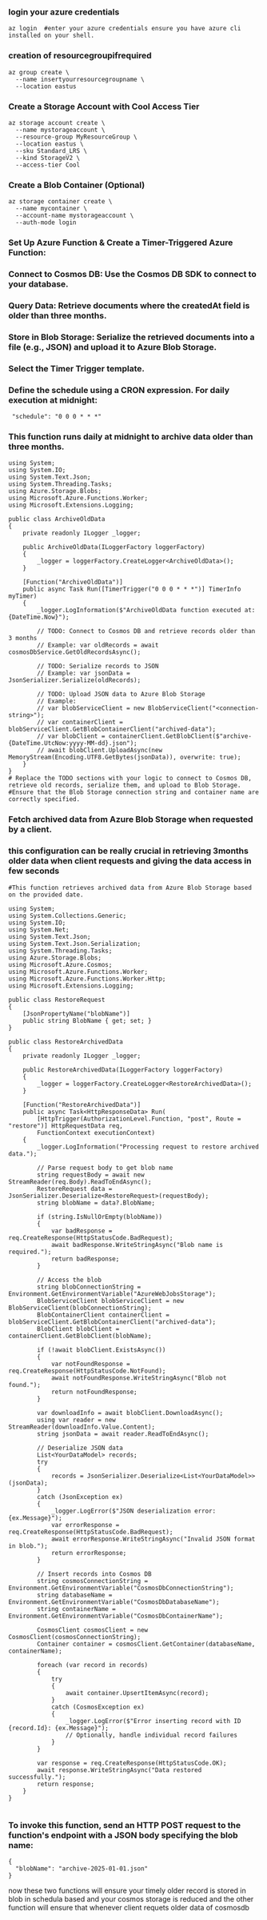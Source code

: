 ### login your azure credentials
```
az login  #enter your azure credentials ensure you have azure cli installed on your shell.
```
### creation of resourcegroupifrequired
```
az group create \
  --name insertyourresourcegroupname \
  --location eastus
```
### Create a Storage Account with Cool Access Tier
```
az storage account create \
  --name mystorageaccount \
  --resource-group MyResourceGroup \
  --location eastus \
  --sku Standard_LRS \
  --kind StorageV2 \
  --access-tier Cool
```
### Create a Blob Container (Optional)
```
az storage container create \
  --name mycontainer \
  --account-name mystorageaccount \
  --auth-mode login
```






### Set Up Azure Function & Create a Timer-Triggered Azure Function:
### Connect to Cosmos DB: Use the Cosmos DB SDK to connect to your database.​

### Query Data: Retrieve documents where the createdAt field is older than three months.​

### Store in Blob Storage: Serialize the retrieved documents into a file (e.g., JSON) and upload it to Azure Blob Storage.

### Select the Timer Trigger template.​
### Define the schedule using a CRON expression. For daily execution at midnight:
```
 "schedule": "0 0 0 * * *"
```
###  This function runs daily at midnight to archive data older than three months.
```
using System;
using System.IO;
using System.Text.Json;
using System.Threading.Tasks;
using Azure.Storage.Blobs;
using Microsoft.Azure.Functions.Worker;
using Microsoft.Extensions.Logging;

public class ArchiveOldData
{
    private readonly ILogger _logger;

    public ArchiveOldData(ILoggerFactory loggerFactory)
    {
        _logger = loggerFactory.CreateLogger<ArchiveOldData>();
    }

    [Function("ArchiveOldData")]
    public async Task Run([TimerTrigger("0 0 0 * * *")] TimerInfo myTimer)
    {
        _logger.LogInformation($"ArchiveOldData function executed at: {DateTime.Now}");

        // TODO: Connect to Cosmos DB and retrieve records older than 3 months
        // Example: var oldRecords = await cosmosDbService.GetOldRecordsAsync();

        // TODO: Serialize records to JSON
        // Example: var jsonData = JsonSerializer.Serialize(oldRecords);

        // TODO: Upload JSON data to Azure Blob Storage
        // Example:
        // var blobServiceClient = new BlobServiceClient("<connection-string>");
        // var containerClient = blobServiceClient.GetBlobContainerClient("archived-data");
        // var blobClient = containerClient.GetBlobClient($"archive-{DateTime.UtcNow:yyyy-MM-dd}.json");
        // await blobClient.UploadAsync(new MemoryStream(Encoding.UTF8.GetBytes(jsonData)), overwrite: true);
    }
}
# Replace the TODO sections with your logic to connect to Cosmos DB, retrieve old records, serialize them, and upload to Blob Storage.​
#Ensure that the Blob Storage connection string and container name are correctly specified.

```
### Fetch archived data from Azure Blob Storage when requested by a client. 
### this configuration can be really crucial in retrieving 3months older data when client requests and giving the data access in few seconds
```
#This function retrieves archived data from Azure Blob Storage based on the provided date.

using System;
using System.Collections.Generic;
using System.IO;
using System.Net;
using System.Text.Json;
using System.Text.Json.Serialization;
using System.Threading.Tasks;
using Azure.Storage.Blobs;
using Microsoft.Azure.Cosmos;
using Microsoft.Azure.Functions.Worker;
using Microsoft.Azure.Functions.Worker.Http;
using Microsoft.Extensions.Logging;

public class RestoreRequest
{
    [JsonPropertyName("blobName")]
    public string BlobName { get; set; }
}

public class RestoreArchivedData
{
    private readonly ILogger _logger;

    public RestoreArchivedData(ILoggerFactory loggerFactory)
    {
        _logger = loggerFactory.CreateLogger<RestoreArchivedData>();
    }

    [Function("RestoreArchivedData")]
    public async Task<HttpResponseData> Run(
        [HttpTrigger(AuthorizationLevel.Function, "post", Route = "restore")] HttpRequestData req,
        FunctionContext executionContext)
    {
        _logger.LogInformation("Processing request to restore archived data.");

        // Parse request body to get blob name
        string requestBody = await new StreamReader(req.Body).ReadToEndAsync();
        RestoreRequest data = JsonSerializer.Deserialize<RestoreRequest>(requestBody);
        string blobName = data?.BlobName;

        if (string.IsNullOrEmpty(blobName))
        {
            var badResponse = req.CreateResponse(HttpStatusCode.BadRequest);
            await badResponse.WriteStringAsync("Blob name is required.");
            return badResponse;
        }

        // Access the blob
        string blobConnectionString = Environment.GetEnvironmentVariable("AzureWebJobsStorage");
        BlobServiceClient blobServiceClient = new BlobServiceClient(blobConnectionString);
        BlobContainerClient containerClient = blobServiceClient.GetBlobContainerClient("archived-data");
        BlobClient blobClient = containerClient.GetBlobClient(blobName);

        if (!await blobClient.ExistsAsync())
        {
            var notFoundResponse = req.CreateResponse(HttpStatusCode.NotFound);
            await notFoundResponse.WriteStringAsync("Blob not found.");
            return notFoundResponse;
        }

        var downloadInfo = await blobClient.DownloadAsync();
        using var reader = new StreamReader(downloadInfo.Value.Content);
        string jsonData = await reader.ReadToEndAsync();

        // Deserialize JSON data
        List<YourDataModel> records;
        try
        {
            records = JsonSerializer.Deserialize<List<YourDataModel>>(jsonData);
        }
        catch (JsonException ex)
        {
            _logger.LogError($"JSON deserialization error: {ex.Message}");
            var errorResponse = req.CreateResponse(HttpStatusCode.BadRequest);
            await errorResponse.WriteStringAsync("Invalid JSON format in blob.");
            return errorResponse;
        }

        // Insert records into Cosmos DB
        string cosmosConnectionString = Environment.GetEnvironmentVariable("CosmosDbConnectionString");
        string databaseName = Environment.GetEnvironmentVariable("CosmosDbDatabaseName");
        string containerName = Environment.GetEnvironmentVariable("CosmosDbContainerName");

        CosmosClient cosmosClient = new CosmosClient(cosmosConnectionString);
        Container container = cosmosClient.GetContainer(databaseName, containerName);

        foreach (var record in records)
        {
            try
            {
                await container.UpsertItemAsync(record);
            }
            catch (CosmosException ex)
            {
                _logger.LogError($"Error inserting record with ID {record.Id}: {ex.Message}");
                // Optionally, handle individual record failures
            }
        }

        var response = req.CreateResponse(HttpStatusCode.OK);
        await response.WriteStringAsync("Data restored successfully.");
        return response;
    }
}


```
### To invoke this function, send an HTTP POST request to the function's endpoint with a JSON body specifying the blob name:
```
{
  "blobName": "archive-2025-01-01.json"
}
```
now these two functions will ensure your timely older record is stored in blob in schedula based and your cosmos storage is reduced and the other function will ensure that whenever client requets older data of cosmosdb
